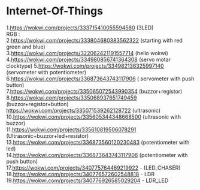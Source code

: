 # Internet-Of-Things
1.https://wokwi.com/projects/333715410055594580  (3LED)<br>
RGB :<br>
2.https://wokwi.com/projects/333804680383562322  (starting with red green and blue)<br>
3.https://wokwi.com/projects/322062421191557714  (hello wokwi)<br>
4.https://wokwi.com/projects/334980856741364308  (servo motar clocktype)
5.https://wokwi.com/projects/334982136325997140  (servometer with potentiometer)<br>
6.https://wokwi.com/projects/336873643743117906   ( servometer with push button)<br>
7.https://wokwi.com/projects/335065072543990354  (buzzor+registor)<br>
8.https://wokwi.com/projects/335068937651749459  (buzzor+registor+button)<br>
https://wokwi.com/projects/335071539262128722  (ultrasonic)<br>
10.https://wokwi.com/projects/335605344348668500  (ultrasonic with buzzor)<br>
11.https://wokwi.com/projects/335610819506078291   (Ultrasonic+buzzor+led+resistor)<br>
13.https://wokwi.com/projects/336873560120230483  (potentiometer with led)<br>
14.https://wokwi.com/projects/336873643743117906   (potentiometer with push button)<br>
17.https://wokwi.com/projects/340775764469219922 - (LED_CHASER)<br>
18.https://wokwi.com/projects/340776572602548818 - LDR<br>
19.https://wokwi.com/projects/340776926585029204 - LDR_LED<br> 
